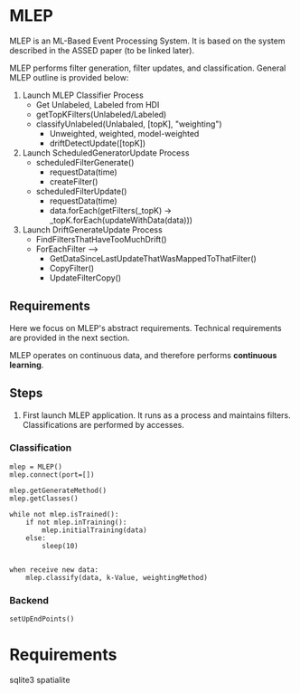 # MLEP

MLEP is an ML-Based Event Processing System. It is based on the system described in the ASSED paper (to be linked later).

MLEP performs filter generation, filter updates, and classification. General MLEP outline is provided below:

1. Launch MLEP Classifier Process
    - Get Unlabeled, Labeled from HDI 
    - getTopKFilters(Unlabeled/Labeled)
    - classifyUnlabeled(Unlabaled, [topK], "weighting")
        - Unweighted, weighted, model-weighted
        - driftDetectUpdate([topK])
2. Launch ScheduledGeneratorUpdate Process
    - scheduledFilterGenerate()
        - requestData(time)
        - createFilter()
    - scheduledFilterUpdate()
        - requestData(time)
        - data.forEach(getFilters(_topK) -> _topK.forEach(updateWithData(data)))
3. Launch DriftGenerateUpdate Process
    - FindFiltersThatHaveTooMuchDrift()
    - ForEachFilter -->
        - GetDataSinceLastUpdateThatWasMappedToThatFilter()
        - CopyFilter()
        - UpdateFilterCopy()

## Requirements

Here we focus on MLEP's abstract requirements. Technical requirements are provided in the next section.

MLEP operates on continuous data, and therefore performs **continuous learning**.

## Steps

1. First launch MLEP application. It runs as a process and maintains filters. Classifications are performed by accesses.

### Classification

    mlep = MLEP()
    mlep.connect(port=[])

    mlep.getGenerateMethod()
    mlep.getClasses()
    
    while not mlep.isTrained():
        if not mlep.inTraining():
            mlep.initialTraining(data)
        else:
            sleep(10)


    when receive new data:
        mlep.classify(data, k-Value, weightingMethod)
    

### Backend

    setUpEndPoints()

# Requirements

sqlite3
spatialite



    